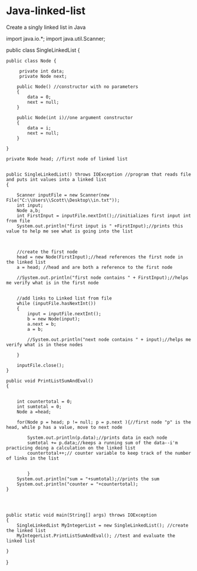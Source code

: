 # Java-linked-list
Create a singly linked list in Java



import java.io.*;
import java.util.Scanner;

public class SingleLinkedList {

	
	
	public class Node {

		 private int data;
		 private Node next;
		
		public Node() //constructor with no parameters
		{
			data = 0;
			next = null;
		}
		
		public Node(int i)//one argument constructor
		{
			data = i;
			next = null;
		}

	}
	
	private Node head; //first node of linked list
	
	
	public SingleLinkedList() throws IOException //program that reads file and puts int values into a linked list
	{
		
		Scanner inputFile = new Scanner(new File("C:\\Users\\Scott\\Desktop\\in.txt"));
		int input;
		Node a,b;
		int FirstInput = inputFile.nextInt();//initializes first input int from file
		System.out.println("first input is " +FirstInput);//prints this value to help me see what is going into the list
		
	
		
		//create the first node
		head = new Node(FirstInput);//head references the first node in the linked list
		a = head; //head and are both a reference to the first node
		
		//System.out.println("first node contains " + FirstInput);//helps me verify what is in the first node

		
		//add links to Linked list from file
		while (inputFile.hasNextInt())
		{	
			input = inputFile.nextInt();
			b = new Node(input);
			a.next = b;
			a = b;
			
			//System.out.println("next node contains " + input);//helps me verify what is in these nodes

		}
			
		inputFile.close();
	}
	
	public void PrintListSumAndEval()
	{
		
		
		int countertotal = 0;
		int sumtotal = 0;
		Node a =head;
		
		for(Node p = head; p != null; p = p.next ){//first node "p" is the head, while p has a value, move to next node
		       
			System.out.println(p.data);//prints data in each node
			sumtotal += p.data;//keeps a running sum of the data--i'm practicing doing a calculation on the linked list
			countertotal++;// counter variable to keep track of the number of links in the list
			
		
			}
		System.out.println("sum = "+sumtotal);//prints the sum
		System.out.println("counter = "+countertotal);
	}
		
				
		
	
	public static void main(String[] args) throws IOException 
	{
		SingleLinkedList MyIntegerList = new SingleLinkedList(); //create the linked list
		MyIntegerList.PrintListSumAndEval(); //test and evaluate the linked list
		
	}

}
